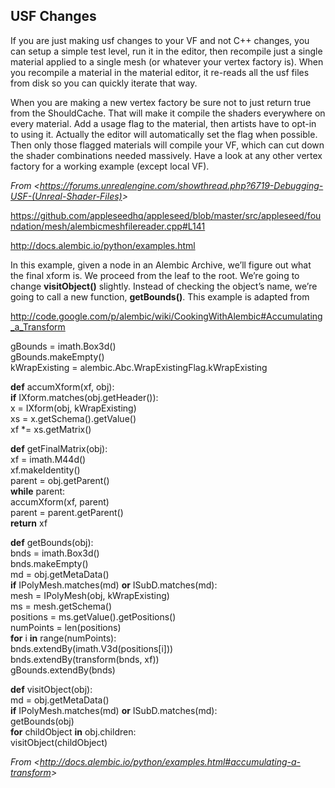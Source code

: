 ## USF Changes

If you are just making usf changes to your VF and not C++ changes, you can setup a simple test level, run it in the editor, then recompile just a single material applied to a single mesh (or whatever your vertex factory is). When you recompile a material in the material editor, it re-reads all the usf files from disk so you can quickly iterate that way.

When you are making a new vertex factory be sure not to just return true from the ShouldCache. That will make it compile the shaders everywhere on every material. Add a usage flag to the material, then artists have to opt-in to using it. Actually the editor will automatically set the flag when possible. Then only those flagged materials will compile your VF, which can cut down the shader combinations needed massively. Have a look at any other vertex factory for a working example (except local VF).

_From &lt;<https://forums.unrealengine.com/showthread.php?6719-Debugging-USF-(Unreal-Shader-Files)>&gt;_

<https://github.com/appleseedhq/appleseed/blob/master/src/appleseed/foundation/mesh/alembicmeshfilereader.cpp#L141>

<http://docs.alembic.io/python/examples.html>

In this example, given a node in an Alembic Archive, we’ll figure out what the final xform is. We proceed from the leaf to the root. We’re going to change **visitObject()** slightly. Instead of checking the object’s name, we’re going to call a new function, **getBounds()**. This example is adapted from

<http://code.google.com/p/alembic/wiki/CookingWithAlembic#Accumulating_a_Transform>

gBounds = imath.Box3d()  
gBounds.makeEmpty()  
kWrapExisting = alembic.Abc.WrapExistingFlag.kWrapExisting

**def** accumXform(xf, obj):  
**if** IXform.matches(obj.getHeader()):  
x = IXform(obj, kWrapExisting)  
xs = x.getSchema().getValue()  
xf \*= xs.getMatrix()

**def** getFinalMatrix(obj):  
xf = imath.M44d()  
xf.makeIdentity()  
parent = obj.getParent()  
**while** parent:  
accumXform(xf, parent)  
parent = parent.getParent()  
**return** xf

**def** getBounds(obj):  
bnds = imath.Box3d()  
bnds.makeEmpty()  
md = obj.getMetaData()  
**if** IPolyMesh.matches(md) **or** ISubD.matches(md):  
mesh = IPolyMesh(obj, kWrapExisting)  
ms = mesh.getSchema()  
positions = ms.getValue().getPositions()  
numPoints = len(positions)  
**for** i **in** range(numPoints):  
bnds.extendBy(imath.V3d(positions\[i\]))  
bnds.extendBy(transform(bnds, xf))  
gBounds.extendBy(bnds)

**def** visitObject(obj):  
md = obj.getMetaData()  
**if** IPolyMesh.matches(md) **or** ISubD.matches(md):  
getBounds(obj)  
**for** childObject **in** obj.children:  
visitObject(childObject)

_From &lt;<http://docs.alembic.io/python/examples.html#accumulating-a-transform>&gt;_
